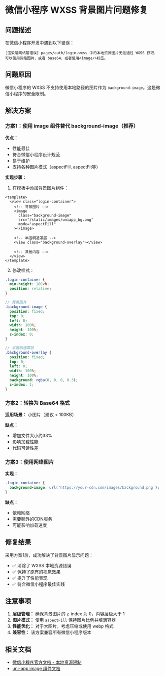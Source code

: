 # 微信小程序 WXSS 背景图片问题修复

## 问题描述

在微信小程序开发中遇到以下错误：
```
[渲染层网络层错误] pages/auth/login.wxss 中的本地资源图片无法通过 WXSS 获取，可以使用网络图片，或者 base64，或者使用<image/>标签。
```

## 问题原因

微信小程序的 WXSS 不支持使用本地路径的图片作为 `background-image`。这是微信小程序的安全限制。

## 解决方案

### 方案1：使用 image 组件替代 background-image（推荐）

**优点：**
- 性能最佳
- 符合微信小程序设计规范
- 易于维护
- 支持各种图片模式（aspectFill, aspectFit等）

**实现步骤：**

1. 在模板中添加背景图片组件：
```vue
<template>
  <view class="login-container">
    <!-- 背景图片 -->
    <image 
      class="background-image" 
      src="/static/images/uniapp_bg.png" 
      mode="aspectFill"
    ></image>
    
    <!-- 半透明遮罩层 -->
    <view class="background-overlay"></view>
    
    <!-- 其他内容 -->
  </view>
</template>
```

2. 修改样式：
```scss
.login-container {
  min-height: 100vh;
  position: relative;
}

// 背景图片
.background-image {
  position: fixed;
  top: 0;
  left: 0;
  width: 100%;
  height: 100%;
  z-index: 0;
}

// 半透明遮罩层
.background-overlay {
  position: fixed;
  top: 0;
  left: 0;
  width: 100%;
  height: 100%;
  background: rgba(0, 0, 0, 0.3);
  z-index: 1;
}
```

### 方案2：转换为 Base64 格式

**适用场景：** 小图片（建议 < 100KB）

**缺点：**
- 增加文件大小约33%
- 影响加载性能
- 代码可读性差

### 方案3：使用网络图片

**实现：**
```scss
.login-container {
  background-image: url('https://your-cdn.com/images/background.png');
}
```

**缺点：**
- 依赖网络
- 需要额外的CDN服务
- 可能影响加载速度

## 修复结果

采用方案1后，成功解决了背景图片显示问题：
- ✅ 消除了 WXSS 本地资源错误
- ✅ 保持了原有的视觉效果
- ✅ 提升了性能表现
- ✅ 符合微信小程序最佳实践

## 注意事项

1. **层级管理：** 确保背景图片的 z-index 为 0，内容层级大于 1
2. **图片模式：** 使用 `aspectFill` 保持图片比例并填满容器
3. **性能优化：** 对于大图片，考虑压缩或使用 webp 格式
4. **兼容性：** 该方案兼容所有微信小程序版本

## 相关文档

- [微信小程序官方文档 - 本地资源限制](https://developers.weixin.qq.com/miniprogram/dev/qa.html#%E6%9C%AC%E5%9C%B0%E8%B5%84%E6%BA%90%E6%97%A0%E6%B3%95%E9%80%9A%E8%BF%87-wxss-%E8%8E%B7%E5%8F%96)
- [uni-app image 组件文档](https://uniapp.dcloud.net.cn/component/image.html)
